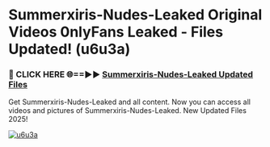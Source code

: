 # Summerxiris-Nudes-Leaked Original Videos 0nlyFans Leaked - Files Updated! (u6u3a)

<h3>🔴 CLICK HERE 🌐==►► <a href="https://tinyurl.com/yrmya6cz" rel="nofollow">Summerxiris-Nudes-Leaked Updated Files</a></h3>

Get Summerxiris-Nudes-Leaked and all content. Now you can access all videos and pictures of Summerxiris-Nudes-Leaked. New Updated Files 2025!

[![u6u3a](https://i.imgur.com/FMdXYCs.gif)](https://tinyurl.com/yrmya6cz)

